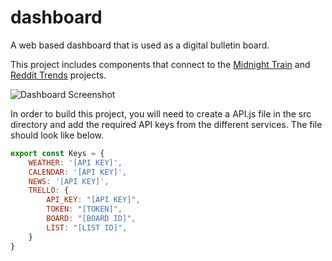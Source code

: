 # dashboard
A web based dashboard that is used as a digital bulletin board.

This project includes components that connect to the [Midnight Train](https://github.com/adam-dill/midnight-train) and [Reddit Trends](https://github.com/adam-dill/reddit-trends) projects.

![Dashboard Screenshot](https://adamdill.com/projects/dashboard/screenshot.jpg)

In order to build this project, you will need to create a API.js file in the src directory and add the required API keys from the different services. The file should look like below.

```javascript
export const Keys = {
    WEATHER: '[API KEY]',
    CALENDAR: '[API KEY]',
    NEWS: '[API KEY]',
    TRELLO: {
        API_KEY: "[API KEY]",
        TOKEN: "[TOKEN]",
        BOARD: "[BOARD ID]",
        LIST: "[LIST ID]",
    }
}
```
